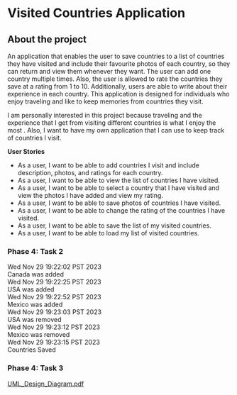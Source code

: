 # Visited Countries Application

## About the project

An application that enables the user to save countries to a list of countries they have visited
and include their favourite photos of each country, so they can return
and view them whenever they want. The user can add one country
multiple times. Also, the user is allowed to rate the countries they save 
at a rating from 1 to 10. Additionally, users are able to write about their 
experience in each country. This application is designed for individuals 
who enjoy traveling and like to keep memories from countries they visit. 

I am personally interested in this project because traveling and the experience
that I get from visiting different countries is what I enjoy the
most . Also, I want to have my own application that I can use to keep 
track of countries I visit.

**User Stories**
- As a user, I want to be able to add countries I visit and include description,
photos, and ratings for each country.
- As a user, I want to be able to view the list of countries I have visited. 
- As a user, I want to be able to select a country that I have visited and 
 view the photos I have added and view my rating.
- As a user, I want to be able to save photos of countries I have visited.
- As a user, I want to be able to change the rating of the countries I have visited.
- As a user, I want to be able to save the list of my visited countries.
- As a user, I want to be able to load my list of visited countries.

### Phase 4: Task 2
Wed Nov 29 19:22:02 PST 2023\
Canada was added\
Wed Nov 29 19:22:25 PST 2023\
USA was added\
Wed Nov 29 19:22:52 PST 2023\
Mexico was added\
Wed Nov 29 19:23:03 PST 2023\
USA was removed\
Wed Nov 29 19:23:12 PST 2023\
Mexico was removed\
Wed Nov 29 19:23:15 PST 2023\
Countries Saved

### Phase 4: Task 3

[UML_Design_Diagram.pdf](data%2FUML_Design_Diagram.pdf)

